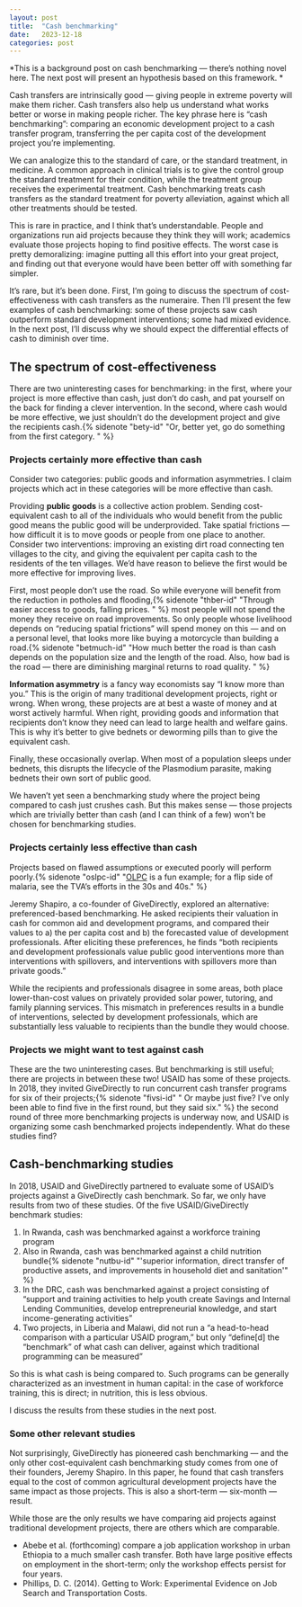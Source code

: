 ```yaml
---
layout: post
title:  "Cash benchmarking"
date:   2023-12-18
categories: post
---
```




*This is a background post on cash benchmarking — there’s nothing novel here. The next post will present an hypothesis based on this framework. *


Cash transfers are intrinsically good — giving people in extreme poverty will make them richer. Cash transfers also help us understand what works better or worse in making people richer. The key phrase here is “cash benchmarking”: comparing an economic development project to a cash transfer program, transferring the per capita cost of the development project you’re implementing. 

We can analogize this to the standard of care, or the standard treatment, in medicine. A common approach in clinical trials is to give the control group the standard treatment for their condition, while the treatment group receives the experimental treatment. Cash benchmarking treats cash transfers as the standard treatment for poverty alleviation, against which all other treatments should be tested.

This is rare in practice, and I think that’s understandable. People and organizations run aid projects because they think they will work; academics evaluate those projects hoping to find positive effects. The worst case is pretty demoralizing: imagine putting all this effort into your great project, and finding out that everyone would have been better off with something far simpler. 

It’s rare, but it’s been done. First, I’m going to discuss the spectrum of cost-effectiveness with cash transfers as the numeraire. Then I’ll present the few examples of cash benchmarking: some of these projects saw cash outperform standard development interventions; some had mixed evidence. In the next post, I’ll discuss why we should expect the differential effects of cash to diminish over time.

## The spectrum of cost-effectiveness

There are two uninteresting cases for benchmarking:  in the first, where your project is more effective than cash, just don’t do cash, and pat yourself on the back for finding a clever intervention. In the second, where cash would be more effective, we just shouldn’t do the development project and give the recipients cash.{% sidenote "bety-id" "Or, better yet, go do something from the first category. " %}

### Projects certainly more effective than cash

Consider two categories: public goods and information asymmetries. I claim projects which act in these categories will be more effective than cash.

Providing **public goods** is a collective action problem. Sending cost-equivalent cash to all of the individuals who would benefit from the public good means the public good will be underprovided. Take spatial frictions — how difficult it is to move goods or people from one place to another. Consider two interventions: improving an existing dirt road connecting ten villages to the city, and giving the equivalent per capita cash to the residents of the ten villages. We’d have reason to believe the first would be more effective for improving lives.

First, most people don’t use the road. So while everyone will benefit from the reduction in potholes and flooding,{% sidenote "thber-id" "Through easier access to goods, falling prices. " %} most people will not spend the money they receive on road improvements. So only people whose livelihood depends on “reducing spatial frictions” will spend money on this — and on a personal level, that looks more like buying a motorcycle than building a road.{% sidenote "betmuch-id" "How much better the road is than cash depends on the population size and the length of the road. Also, how bad is the road — there are diminishing marginal returns to road quality. 
" %}

**Information asymmetry** is a fancy way economists say “I know more than you.” This is the origin of many traditional development projects, right or wrong. When wrong, these projects are at best a waste of money and at worst actively harmful. When right, providing goods and information that recipients don’t know they need can lead to large health and welfare gains. This is why it’s better to give bednets or deworming pills than to give the equivalent cash.

Finally, these occasionally overlap. When most of a population sleeps under bednets, this disrupts the lifecycle of the Plasmodium parasite, making bednets their own sort of public good. 

We haven’t yet seen a benchmarking study where the project being compared to cash just crushes cash. But this makes sense — those projects which are trivially better than cash (and I can think of a few) won’t be chosen for benchmarking studies.

### Projects certainly less effective than cash

Projects based on flawed assumptions or executed poorly will perform poorly.{% sidenote "oslpc-id" "[OLPC](https://www.theverge.com/2018/4/16/17233946/olpcs-100-laptop-education-where-is-it-now) is a fun example; for a flip side of malaria, see the TVA’s efforts in the 30s and 40s." %}

Jeremy Shapiro, a co-founder of GiveDirectly, explored an alternative: preferenced-based benchmarking. He asked recipients their valuation in cash for common aid and development programs, and compared their values to a) the per capita cost and b) the forecasted value of development professionals. After eliciting these preferences, he finds “both recipients and development professionals value public good interventions more than interventions with spillovers, and interventions with spillovers more than private goods.”

While the recipients and professionals disagree in some areas, both place lower-than-cost values on privately provided solar power, tutoring, and family planning services. This mismatch in preferences results in a bundle of interventions, selected by development professionals, which are substantially less valuable to recipients than the bundle they would choose. 

### Projects we might want to test against cash

These are the two uninteresting cases. But benchmarking is still useful; there are projects in between these two! USAID has some of these projects. In 2018, they invited GiveDirectly to run concurrent cash transfer programs for six of their projects;{% sidenote "fivsi-id" " Or maybe just five? I’ve only been able to find five in the first round, but they said six." %} the second round of three more benchmarking projects is underway now, and USAID is organizing some cash benchmarked projects independently. What do these studies find?

## Cash-benchmarking studies

In 2018, USAID and GiveDirectly partnered to evaluate some of USAID’s projects against a GiveDirectly cash benchmark. So far, we only have results from two of these studies. Of the five USAID/GiveDirectly benchmark studies:

1. In Rwanda, cash was benchmarked against a workforce training program
2. Also in Rwanda, cash was benchmarked against a child nutrition bundle{% sidenote "nutbu-id" "'superior information, direct transfer of productive assets, and improvements in household diet and sanitation'" %}
3. In the DRC, cash was benchmarked against a project consisting of “support and training activities to help youth create Savings and Internal Lending Communities, develop entrepreneurial knowledge, and start income-generating activities”
4. Two projects, in Liberia and Malawi, did not run a “a head-to-head comparison with a particular USAID program,” but only “define[d] the “benchmark” of what cash can deliver, against which traditional programming can be measured”

So this is what cash is being compared to. Such programs can be generally characterized as an investment in human capital: in the case of workforce training, this is direct; in nutrition, this is less obvious. 

I discuss the results from these studies in the next post.

### Some other relevant studies


Not surprisingly, GiveDirectly has pioneered cash benchmarking — and the only other cost-equivalent cash benchmarking study comes from one of their founders, Jeremy Shapiro. In this paper, he found that cash transfers equal to the cost of common agricultural development projects have the same impact as those projects. This is also a short-term — six-month — result. 

While those are the only results we have comparing aid projects against traditional development projects, there are others which are comparable. 

- Abebe et al. (forthcoming) compare a job application workshop in urban Ethiopia to a much smaller cash transfer. Both have large positive effects on employment in the short-term; only the workshop effects persist for four years.
- Phillips, D. C. (2014). Getting to Work: Experimental Evidence on Job Search and Transportation Costs.

